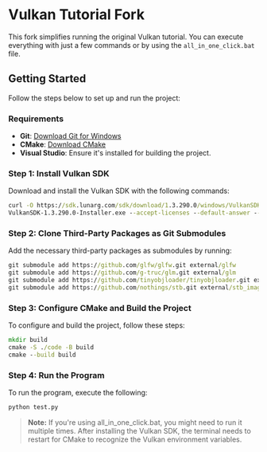 # Vulkan Tutorial Fork

This fork simplifies running the original Vulkan tutorial. You can execute everything with just a few commands or by using the `all_in_one_click.bat` file.

## Getting Started

Follow the steps below to set up and run the project:

### Requirements

- **Git**: [Download Git for Windows](https://git-for-windows/git/releases/download/v2.46.0.windows.1/Git-2.46.0-64-bit.exe)
- **CMake**: [Download CMake](https://github.com/Kitware/CMake/releases/download/v3.30.2/cmake-3.30.2-windows-x86_64.msi)
- **Visual Studio**: Ensure it's installed for building the project.

### Step 1: Install Vulkan SDK

Download and install the Vulkan SDK with the following commands:

```bat
curl -O https://sdk.lunarg.com/sdk/download/1.3.290.0/windows/VulkanSDK-1.3.290.0-Installer.exe
VulkanSDK-1.3.290.0-Installer.exe --accept-licenses --default-answer --confirm-command install
```

### Step 2: Clone Third-Party Packages as Git Submodules

Add the necessary third-party packages as submodules by running:

```bat
git submodule add https://github.com/glfw/glfw.git external/glfw
git submodule add https://github.com/g-truc/glm.git external/glm
git submodule add https://github.com/tinyobjloader/tinyobjloader.git external/tinyobjloader
git submodule add https://github.com/nothings/stb.git external/stb_image
```

### Step 3: Configure CMake and Build the Project

To configure and build the project, follow these steps:

```bat
mkdir build
cmake -S ./code -B build
cmake --build build
```

### Step 4: Run the Program

To run the program, execute the following:

```bat
python test.py
```

> **Note:** If you're using all_in_one_click.bat, you might need to run it multiple times. After installing the Vulkan SDK, the terminal needs to restart for CMake to recognize the Vulkan environment variables.
```
